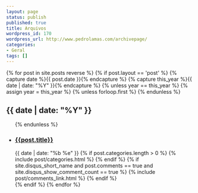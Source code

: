```yaml
---
layout: page
status: publish
published: true
title: Arquivos
wordpress_id: 170
wordpress_url: http://www.pedrolamas.com/archivepage/
categories:
- Geral
tags: []
---
```

{% for post in site.posts reverse %}
{% if post.layout == 'post' %}
	{% capture date %}{{ post.date }}{% endcapture %}
  {% capture this_year %}{{ date | date: "%Y" }}{% endcapture %}
  {% unless year == this_year %}
    {% assign year = this_year %}
    {% unless forloop.first %}
      </ul>
    {% endunless %}
    <h2 class="year">{{ date | date: "%Y" }}</h2>
    <ul>
  {% endunless %}
    <li>
      <h3 class="title"><a href="{{ post.url }}">{{post.title}}</a></h3>
      <div class="meta">
        <span class="date"><time datetime="{{ date | datetime | date_to_xmlschema }}" itemprop="datePublished">{{ date | date: "%b %e" }}</time></span>
        {% if post.categories.length > 0 %}
        <span class="tags">{% include post/categories.html %}</span>
        {% endif %}
          {% if site.disqus_short_name and post.comments == true and site.disqus_show_comment_count == true %}
          {% include post/comments_link.html %}
          {% endif %}
      </div>
    </li>
{% endif %}
{% endfor %}
    </ul>